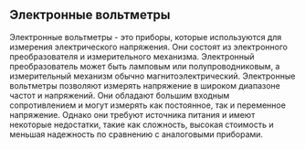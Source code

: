 ## Электронные вольтметры 
Электронные вольтметры - это приборы, которые используются для измерения электрического напряжения. Они состоят из электронного преобразователя и измерительного механизма. Электронный преобразователь может быть ламповым или полупроводниковым, а измерительный механизм обычно магнитоэлектрический. Электронные вольтметры позволяют измерять напряжение в широком диапазоне частот и напряжений. Они обладают большим входным сопротивлением и могут измерять как постоянное, так и переменное напряжение. Однако они требуют источника питания и имеют некоторые недостатки, такие как сложность, высокая стоимость и меньшая надежность по сравнению с аналоговыми приборами.
